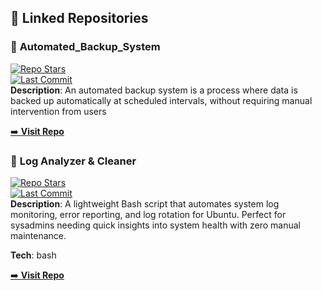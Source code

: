## 🔗 Linked Repositories  


### 📌 **Automated_Backup_System**  
[![Repo Stars](https://img.shields.io/github/stars/saeedmfat/Automated_Backup_System?style=for-the-badge)](https://github.com/saeedmfat/Automated_Backup_System)  
[![Last Commit](https://img.shields.io/github/last-commit/saeedmfat/Automated_Backup_System)](https://github.com/saeedmfat/Automated_Backup_System)  
**Description**: An automated backup system is a process where data is backed up automatically at scheduled intervals, without requiring manual intervention from users  

[➡️ **Visit Repo**](https://github.com/saeedmfat/Automated_Backup_System)  


### 📌 **Log Analyzer & Cleaner**  
[![Repo Stars](https://img.shields.io/github/stars/saeedmfat/log-analyzer-and-cleaner?style=for-the-badge)](https://github.com/saeedmfat/log-analyzer-and-cleaner)  
[![Last Commit](https://img.shields.io/github/last-commit/saeedmfat/log-analyzer-and-cleaner)](https://github.com/saeedmfat/log-analyzer-and-cleaner)  
**Description**: A lightweight Bash script that automates system log monitoring, error reporting, and log rotation for Ubuntu. Perfect for sysadmins needing quick insights into system health with zero manual maintenance.

**Tech**: bash 

[➡️ **Visit Repo**](https://github.com/saeedmfat/log-analyzer-and-cleane)